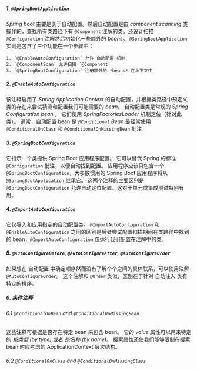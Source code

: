 ##### 1. `@SpringBootApplication`

*Spring boot* 主要是关于自动配置。然后自动配置是由 *component scanning* 类操作的，查找所有类路径下有 `@Component` 注解的类。还设计扫描 `@Configuration` 注解然后初始化一些额外的 *beans*。
`@SpringBootApplication` 实则是包含了三个功能在一个步骤中：

	1. `@EnableAutoConfiguration` 允许 自动配置 机制
 	2. `@ComponentScan` 允许扫描 `@Component`
 	3. `@SpringBootConfiguration` 注册额外的 *beans* 在上下文中

##### 2. `@EnableAutoConfiguration`

该注释启用了 *Spring Application Context* 的自动配置，并根据类路径中预定义类的存在来尝试猜测和配置我们可能需要的 *bean*。
自动配置类是常规的 *Spring Configuration bean* 。
它们使用 *SpringFactoriesLoader* 机制定位（针对此类）。
通常，自动配置 bean 是 *`@Conditional` Bean*
最经常使用 `@ConditionalOnClass` 和 `@ConditionalOnMissingBean` 批注

##### 3. `@SpringBootConfiguration`

它指示一个类提供 Spring Boot 应用程序配置。
它可以替代 Spring 的标准 `@Configuration` 批注，以便自动找到配置。
应用程序应该只包含一个 `@SpringBootConfiguration`，大多数惯用的 Spring Boot 应用程序将从 `@SpringBootApplication` 继承它。
这两个注释的主要区别是 `@SpringBootConfiguration` 允许自动定位配置。这对于单元或集成测试特别有用。

##### 4. `@ImportAutoConfiguration`

它仅导入和应用指定的自动配置类。
`@ImportAutoConfiguration` 和 `@EnableAutoConfiguration` 之间的区别是后者尝试配置扫描期间在类路径中找到的 bean，`@ImportAutoConfiguration` 仅运行我们配置在注解中的类。

#####   5. `@AutoConfigureBefore`, `@AutoConfigureAfter`, `@AutoConfigureOrder`

如果想在 自动配置 中确定顺序然而没有了解个个之间的具体联系，可以使用注解 `@AutoConfigureOrder`。
这个注解和 `@Order` 类似，区别在于针对 自动注入 类有特定的排序。

##### 6. 条件注释

###### 6.1 `@ConditionalOnBean` and `@ConditionalOnMissingBean`

这些注释可根据是否存在特定 bean 来包含 bean。
它的 *value* 属性可以用来特定的 *按类型 (by type)* 或者 *按名称 (by name)*。
搜索属性还使我们能够限制在搜索 bean 时应考虑的 ApplicationContext 层次结构。

###### 6.2 `@ConditionalOnClass` and `@ConditionalOnMissingClass`
